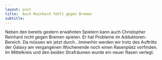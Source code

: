 ```yaml
---
layout: post
title:  Auch Reinhard fehlt gegen Bremen
subtitle:  
---
```


Neben den bereits gestern erwähnten Spielern kann auch Christopher Reinhard nicht gegen Bremen spielen. Er hat Probleme im Adduktoren-Bereich. Da müssen wir jetzt durch...Immerhin werden wir trotz des Auftritts der Galaxy am vergangenen Wochenende noch einen Rasenplatz vorfinden. Im Mittelkreis und den beiden Strafräumen wurde ein neuer Rasen verlegt.


